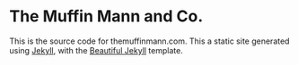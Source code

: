 # The Muffin Mann and Co.

This is the source code for themuffinmann.com. This a static site generated using [Jekyll](https://jekyllrb.com/), with the [Beautiful Jekyll](http://deanattali.com/beautiful-jekyll) template.